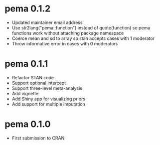 # pema 0.1.2

* Updated maintainer email address
* Use str2lang("pema::function") instead of quote(function) so pema functions
  work without attaching package namespace
* Coerce mean and sd to array so stan accepts cases with 1 moderator
* Throw informative error in cases with 0 moderators

# pema 0.1.1

* Refactor STAN code
* Support optional intercept
* Support three-level meta-analysis
* Add vignette
* Add Shiny app for visualizing priors
* Add support for multiple imputation

# pema 0.1.0

* First submission to CRAN
